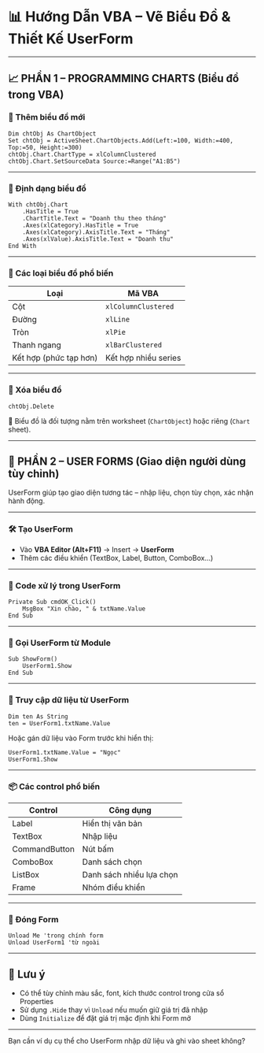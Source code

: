 
# 📊 Hướng Dẫn VBA – Vẽ Biểu Đồ & Thiết Kế UserForm

---

## 📈 PHẦN 1 – PROGRAMMING CHARTS (Biểu đồ trong VBA)

### 🔹 Thêm biểu đồ mới

```vba
Dim chtObj As ChartObject
Set chtObj = ActiveSheet.ChartObjects.Add(Left:=100, Width:=400, Top:=50, Height:=300)
chtObj.Chart.ChartType = xlColumnClustered
chtObj.Chart.SetSourceData Source:=Range("A1:B5")
```

---

### 🔹 Định dạng biểu đồ

```vba
With chtObj.Chart
    .HasTitle = True
    .ChartTitle.Text = "Doanh thu theo tháng"
    .Axes(xlCategory).HasTitle = True
    .Axes(xlCategory).AxisTitle.Text = "Tháng"
    .Axes(xlValue).AxisTitle.Text = "Doanh thu"
End With
```

---

### 🔹 Các loại biểu đồ phổ biến

| Loại                     | Mã VBA               |
|--------------------------|----------------------|
| Cột                      | `xlColumnClustered`  |
| Đường                   | `xlLine`             |
| Tròn                     | `xlPie`              |
| Thanh ngang             | `xlBarClustered`     |
| Kết hợp (phức tạp hơn)   | Kết hợp nhiều series |

---

### 🔹 Xóa biểu đồ

```vba
chtObj.Delete
```

📌 Biểu đồ là đối tượng nằm trên worksheet (`ChartObject`) hoặc riêng (`Chart` sheet).

---

## 🧩 PHẦN 2 – USER FORMS (Giao diện người dùng tùy chỉnh)

UserForm giúp tạo giao diện tương tác – nhập liệu, chọn tùy chọn, xác nhận hành động.

---

### 🛠️ Tạo UserForm

- Vào **VBA Editor (Alt+F11)** → Insert → **UserForm**
- Thêm các điều khiển (TextBox, Label, Button, ComboBox...)

---

### 🔹 Code xử lý trong UserForm

```vba
Private Sub cmdOK_Click()
    MsgBox "Xin chào, " & txtName.Value
End Sub
```

---

### 🔹 Gọi UserForm từ Module

```vba
Sub ShowForm()
    UserForm1.Show
End Sub
```

---

### 🔹 Truy cập dữ liệu từ UserForm

```vba
Dim ten As String
ten = UserForm1.txtName.Value
```

Hoặc gán dữ liệu vào Form trước khi hiển thị:

```vba
UserForm1.txtName.Value = "Ngọc"
UserForm1.Show
```

---

### 📦 Các control phổ biến

| Control     | Công dụng               |
|-------------|-------------------------|
| Label       | Hiển thị văn bản        |
| TextBox     | Nhập liệu               |
| CommandButton | Nút bấm                |
| ComboBox    | Danh sách chọn          |
| ListBox     | Danh sách nhiều lựa chọn |
| Frame       | Nhóm điều khiển         |

---

### 🧯 Đóng Form

```vba
Unload Me 'trong chính form
Unload UserForm1 'từ ngoài
```

---

## 📌 Lưu ý

- Có thể tùy chỉnh màu sắc, font, kích thước control trong cửa sổ Properties
- Sử dụng `.Hide` thay vì `Unload` nếu muốn giữ giá trị đã nhập
- Dùng `Initialize` để đặt giá trị mặc định khi Form mở

---

Bạn cần ví dụ cụ thể cho UserForm nhập dữ liệu và ghi vào sheet không?
